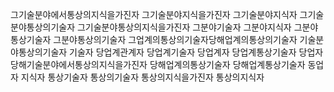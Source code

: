 그기술분야에서통상의지식을가진자
그기술분야지식을가진자
그기술분야지식자
그기술분야통상의기술자
그기술분야통상의지식을가진자
그분야기술자
그분야지식자
그분야통상기술자
그분야통상의기술자
그업계의통상의기술자당해업계의통상의기술자
기술분야통상의기술자
기술자
당업계관계자
당업계기술자
당업계자
당업계통상기술자
당업자
당해기술분야에서통상의지식을가진자
당해업계의통상기술자
당해업계통상기술자
동업자
지식자
통상기술자
통상의기술자
통상의지식을가진자
통상의지식자
